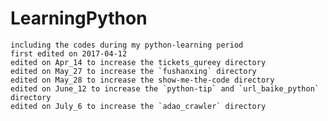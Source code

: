 # LearningPython

    including the codes during my python-learning period
    first edited on 2017-04-12
    edited on Apr_14 to increase the tickets_qureey directory
    edited on May_27 to increase the `fushanxing` directory
    edited on May_28 to increase the show-me-the-code directory
    edited on June_12 to increase the `python-tip` and `url_baike_python` directory
    edited on July_6 to increase the `adao_crawler` directory
